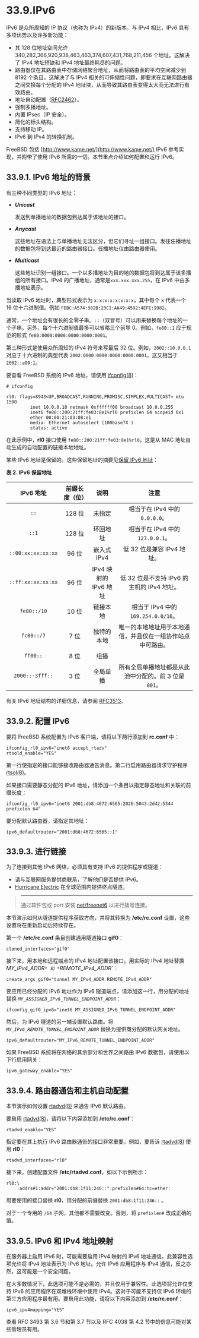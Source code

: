 # 33.9.IPv6

IPv6 是众所周知的 IP 协议（也称为 IPv4）的新版本。与 IPv4 相比，IPv6 具有多项优势以及许多新功能：

* 其 128 位地址空间允许 340,282,366,920,938,463,463,374,607,431,768,211,456 个地址。这解决了 IPv4 地址短缺和 IPv4 地址最终耗尽的问题。
* 路由器仅在其路由表中存储网络聚合地址，从而将路由表的平均空间减少到 8192 个条目。这解决了与 IPv4 相关的可伸缩性问题，即要求在互联网路由器之间交换每个分配的 IPv4 地址块，从而导致其路由表变得太大而无法进行有效路由。
* 地址自动配置（[RFC2462](http://www.ietf.org/rfc/rfc2462.txt)）。
* 强制多播地址。
* 内置 IPsec（IP 安全）。
* 简化的标头结构。
* 支持移动 IP。
* IPv6 到 IPv4 的转换机制。

FreeBSD 包括 [http://www.kame.net/](http://www.kame.net/) IPv6 参考实现，并附带了使用 IPv6 所需的一切。本节重点介绍如何配置和运行 IPv6。

## 33.9.1. IPv6 地址的背景

有三种不同类型的 IPv6 地址：

*   _**Unicast**_

    发送到单播地址的数据包到达属于该地址的接口。
*   _**Anycast**_

    这些地址在语法上与单播地址无法区分，但它们寻址一组接口。发往任播地址的数据包将到达最近的路由器接口。任播地址仅由路由器使用。
*   _**Multicast**_

    这些地址识别一组接口。一个以多播地址为目的地的数据包将到达属于该多播组的所有接口。IPv4 的广播地址，通常是`xxx.xxx.xxx.255`，在 IPv6 中由多播地址表示。

当读取 IPv6 地址时，典型形式表示为 `x:x:x:x:x:x:x:x`，其中每个 x 代表一个 16 位十六进制值。例如 `FEBC:A574:382B:23C1:AA49:4592:4EFE:9982`。

通常，一个地址会有很长的全零子串。`::`（双冒号）可以用来替换每个地址的一个子串。另外，每个十六进制值最多可以省略三个前导 0。例如，`fe80::1` 应于规范的形式 `fe80:0000:0000:0000:0000:0001`。

第三种形式是使用众所周知的 IPv4 符号来写最后 32 位。例如，`2002::10.0.0.1` 对应于十六进制的典型代表 `2002:0000:0000:0000:0000:0001`，这又相当于 `2002::a00:1`。

要查看 FreeBSD 系统的 IPv6 地址，请使用 [ifconfig(8)](https://www.freebsd.org/cgi/man.cgi?query=ifconfig\&sektion=8\&format=html)：

```
# ifconfig
```

```
rl0: flags=8943<UP,BROADCAST,RUNNING,PROMISC,SIMPLEX,MULTICAST> mtu 1500
         inet 10.0.0.10 netmask 0xffffff00 broadcast 10.0.0.255
         inet6 fe80::200:21ff:fe03:8e1%rl0 prefixlen 64 scopeid 0x1
         ether 00:00:21:03:08:e1
         media: Ethernet autoselect (100baseTX )
         status: active
```

在此示例中，**rl0** 接口使用 `fe80::200:21ff:fe03:8e1%rl0`，这是从 MAC 地址自动生成的自动配置的链接本地地址。

某些 IPv6 地址是保留的。这些保留地址的摘要见[保留 IPv6 地址](https://docs.freebsd.org/en/books/handbook/advanced-networking/#reservedip6)：

**表 2.  IPv6 保留地址**

|       IPv6 地址      | 前缀长度（位） |        说明        |                注意               |
| :----------------: | :-----: | :--------------: | :-----------------------------: |
|        `::`        |  128 位  |        未指定       |     相当于在 IPv4 中的 `0.0.0.0`。     |
|        `::1`       |  128 位  |       环回地址       |    相当于在 IPv4 中的 `127.0.0.1`。    |
| `::00:xx:xx:xx:xx` |   96 位  |     嵌入式 IPv4     |        低 32 位是兼容 IPv4 地址。       |
| `::ff:xx:xx:xx:xx` |   96 位  | IPv4 映射的 IPv6 地址 |  低 32 位是不支持 IPv6 的主机的 IPv4 地址。  |
|     `fe80::/10`    |   10 位  |       链接本地       |  相当于 IPv4 中的 `169.254.0.0/16`。  |
|     `fc00::/7`     |   7 位   |       独特的本地      |  唯一的本地地址用于本地通信，并且仅在一组协作站点中可路由。  |
|      `ff00::`      |   8 位   |        组播        |                                 |
|   `2000::-3fff::`  |   3 位   |       全局单播       | 所有全局单播地址都是从此池中分配的。前 3 位是 `001`。 |

有关 IPv6 地址结构的详细信息，请参阅 [RFC3513](http://www.ietf.org/rfc/rfc3513.txt)。

## 33.9.2. 配置 IPv6

要将 FreeBSD 系统配置为 IPv6 客户端，请将以下两行添加到 **rc.conf** 中：

```
ifconfig_rl0_ipv6="inet6 accept_rtadv"
rtsold_enable="YES"
```

第一行使指定的接口能够接收路由器通告消息。第二行启用路由器请求守护程序 [rtsol(8)](https://www.freebsd.org/cgi/man.cgi?query=rtsol\&sektion=8\&format=html)。

如果接口需要静态分配的 IPv6 地址，请添加一个条目以指定静态地址和关联的前缀长度：

```
ifconfig_rl0_ipv6="inet6 2001:db8:4672:6565:2026:5043:2d42:5344 prefixlen 64"
```

要分配默认路由器，请指定其地址：

```
ipv6_defaultrouter="2001:db8:4672:6565::1"
```

## 33.9.3. 进行链接

为了连接到其他 IPv6 网络，必须具有支持 IPv6 的提供程序或隧道：

* 请与互联网服务提供商联系，了解他们是否提供 IPv6。
* [Hurricane Electric](http://www.tunnelbroker.net/) 在全球范围内提供终点隧道。

> ****
>
> 通过软件包或 port 安装 [net/freenet6](https://cgit.freebsd.org/ports/tree/net/freenet6/pkg-descr) 以进行拨号连接。

本节演示如何从隧道提供程序获取方向，并将其转换为 **/etc/rc.conf** 设置，这些设置将在重新启动后持续存在。

第一个 **/etc/rc.conf** 条目创建通用隧道接口 **gif0**：

```
cloned_interfaces="gif0"
```

接下来，用本地和远程端点的 IPv4 地址配置该接口。用实际的 IPv4 地址替换 *MY_IPv4_ADDR`* 和 *`REMOTE_IPv4_ADDR`*：

```
create_args_gif0="tunnel MY_IPv4_ADDR REMOTE_IPv4_ADDR"
```

要应用已经分配的 IPv6 地址作为 IPv6 隧道端点，请添加这一行，用分配的地址替换 *`MY_ASSIGNED_IPv6_TUNNEL_ENDPOINT_ADDR`*：

```
ifconfig_gif0_ipv6="inet6 MY_ASSIGNED_IPv6_TUNNEL_ENDPOINT_ADDR"
```

然后，为 IPv6 隧道的另一端设置默认路由。将 *`MY_IPv6_REMOTE_TUNNEL_ENDPOINT_ADDR`* 替换为提供商分配的默认网关地址。

```
ipv6_defaultrouter="MY_IPv6_REMOTE_TUNNEL_ENDPOINT_ADDR"
```

如果 FreeBSD 系统将在网络的其余部分和世界之间路由 IPv6 数据包，请使用以下行启用网关：

```
ipv6_gateway_enable="YES"
```

## 33.9.4. 路由器通告和主机自动配置

本节演示如何设置 [rtadvd(8)](https://www.freebsd.org/cgi/man.cgi?query=rtadvd\&sektion=8\&format=html) 来通告 IPv6 默认路由。

要启用 [rtadvd(8)](https://www.freebsd.org/cgi/man.cgi?query=rtadvd\&sektion=8\&format=html)，请将以下内容添加到 **/etc/rc.conf**：

```
rtadvd_enable="YES"
```

指定要在其上执行 IPv6 路由器通告的接口非常重要。例如，要告诉 [rtadvd(8)](https://www.freebsd.org/cgi/man.cgi?query=rtadvd\&sektion=8\&format=html) 使用 **rl0**：

```
rtadvd_interfaces="rl0"
```

接下来，创建配置文件 **/etc/rtadvd.conf**，如以下示例所示：

```
rl0:\
	:addrs#1:addr="2001:db8:1f11:246::":prefixlen#64:tc=ether:
```

用要使用的接口替换 **rl0**，用分配的前缀替换 `2001:db8:1f11:246::` 。

对于一个专用的 `/64` 子网，其他都不需要改变。否则，将 `prefixlen#` 改成正确的值。

## 33.9.5. IPv6 和 IPv4 地址映射

在服务器上启用 IPv6 时，可能需要启用 IPv4 映射的 IPv6 地址通信。此兼容性选项允许将 IPv4 地址表示为 IPv6 地址。允许 IPv6 应用程序与 IPv4 通信，反之亦然，这可能是一个安全问题。

在大多数情况下，此选项可能不是必需的，并且仅用于兼容性。此选项将允许仅支持 IPv6 的应用程序在双堆栈环境中使用 IPv4。这对于可能不支持仅 IPv6 环境的第三方应用程序最有用。要启用此功能，请将以下内容添加到 **/etc/rc.conf**：

```
ipv6_ipv4mapping="YES"
```

查看 RFC 3493 第 3.6 节和第 3.7 节以及 RFC 4038 第 4.2 节中的信息可能对某些管理员有用。

